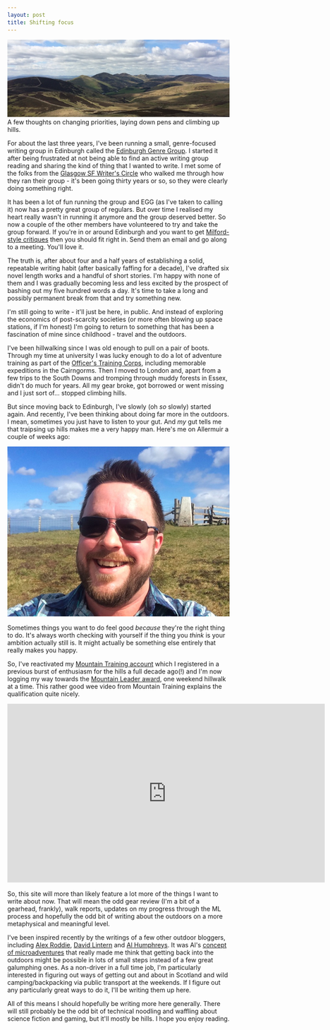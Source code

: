 ```yaml
---
layout: post
title: Shifting focus
---
```

![Pentland Ridge](/images/postimages/Pentland-Ridge.jpg)
A few thoughts on changing priorities, laying down pens and climbing up hills. 

For about the last three years, I've been running a small, genre-focused writing group in Edinburgh called the [Edinburgh Genre Group](http://www.edinburghgenrewriters.org). I started it after being frustrated at not being able to find an active writing group reading and sharing the kind of thing that I wanted to write. I met some of the folks from the [Glasgow SF Writer's Circle](https://gsfwc.wordpress.com/) who walked me through how they ran their group - it's been going thirty years or so, so they were clearly doing something right.

It has been a lot of fun running the group and EGG (as I've taken to calling it) now has a pretty great group of regulars. But over time I realised my heart really wasn't in running it anymore and the group deserved better. So now a couple of the other members have volunteered to try and take the group forward. If you're in or around Edinburgh and you want to get [Milford-style critiques](http://cascadewriters.com/milford-style-workshopping/) then you should fit right in. Send them an email and go along to a meeting. You'll love it.

The truth is, after about four and a half years of establishing a solid, repeatable writing habit (after basically faffing for a decade), I've drafted six novel length works and a handful of short stories. I'm happy with none of them and I was gradually becoming less and less excited by the prospect of bashing out my five hundred words a day. It's time to take a long and possibly permanent break from that and try something new. 

I'm still going to write - it'll just be here, in public. And instead of exploring the economics of post-scarcity societies (or more often blowing up space stations, if I'm honest) I'm going to return to something that has been a fascination of mine since childhood - travel and the outdoors.

I've been hillwalking since I was old enough to pull on a pair of boots. Through my time at university I was lucky enough to do a lot of adventure training as part of the [Officer's Training Corps](https://en.wikipedia.org/wiki/Officers%27_Training_Corps), including memorable expeditions in the Cairngorms. Then I moved to London and, apart from a few trips to the South Downs and tromping through muddy forests in Essex, didn't do much for years. All my gear broke, got borrowed or went missing and I just sort of... stopped climbing hills.

But since moving back to Edinburgh, I've slowly (oh *so* slowly) started again. And recently, I've been thinking about doing far more in the outdoors. I mean, sometimes you just have to listen to your gut. And *my* gut tells me that traipsing up hills makes me a very happy man. Here's me on Allermuir a couple of weeks ago:

![Me grinning beside a trig point](/images/postimages/Allermuir.jpg)

Sometimes things you want to do feel good *because* they're the right thing to do. It's always worth checking with yourself if the thing you *think* is your ambition actually still is. It might actually be something else entirely that really makes you happy.

So, I've reactivated my [Mountain Training account](http://www.mountain-training.org/) which I registered in a previous burst of enthusiasm for the hills a full decade ago(!) and I'm now logging my way towards the [Mountain Leader award](http://www.mountain-training.org/walking/skills-and-awards/mountain-leader), one weekend hillwalk at a time. This rather good wee video from Mountain Training explains the qualification quite nicely.

<div><iframe width="720" height="405" src="https://www.youtube.com/embed/8lM2k4dMu8U?rel=0" frameborder="0" allowfullscreen></iframe>
</div>

So, this site will more than likely feature a lot more of the things I want to write about now. That will mean the odd gear review (I'm a bit of a gearhead, frankly), walk reports, updates on my progress through the ML process and hopefully the odd bit of writing about the outdoors on a more metaphysical and meaningful level. 

I've been inspired recently by the writings of a few other outdoor bloggers, including [Alex Roddie](http://www.alexroddie.com/), [David Lintern](http://www.davidlintern.com/) and [Al Humphreys](http://www.alastairhumphreys.com/). It was Al's [concept of microadventures](http://www.alastairhumphreys.com/microadventures-3/) that really made me think that getting back into the outdoors might be possible in lots of small steps instead of a few great galumphing ones. As a non-driver in a full time job, I'm particularly interested in figuring out ways of getting out and about in Scotland and wild camping/backpacking via public transport at the weekends. If I figure out any particularly great ways to do it, I'll be writing them up here.

All of this means I should hopefully be writing more here generally. There will still probably be the odd bit of technical noodling and waffling about science fiction and gaming, but it'll mostly be hills. I hope you enjoy reading.

